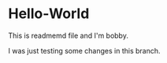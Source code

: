 # Hello-World

This is readmemd file and I'm bobby.

I was just testing some changes in this branch.
